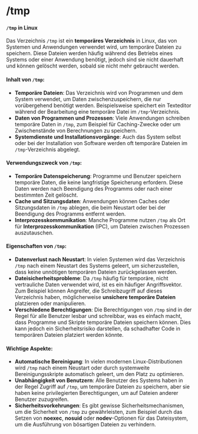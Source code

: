 # /tmp

#### `/tmp` in Linux

Das Verzeichnis `/tmp` ist ein **temporäres Verzeichnis** in Linux, das von Systemen und Anwendungen verwendet wird, um temporäre Dateien zu speichern. Diese Dateien werden häufig während des Betriebs eines Systems oder einer Anwendung benötigt, jedoch sind sie nicht dauerhaft und können gelöscht werden, sobald sie nicht mehr gebraucht werden.

#### Inhalt von `/tmp`:

* **Temporäre Dateien**: Das Verzeichnis wird von Programmen und dem System verwendet, um Daten zwischenzuspeichern, die nur vorübergehend benötigt werden. Beispielsweise speichert ein Texteditor während der Bearbeitung eine temporäre Datei im `/tmp`-Verzeichnis.
* **Daten von Programmen und Prozessen**: Viele Anwendungen schreiben temporäre Daten in `/tmp`, zum Beispiel für Caching-Zwecke oder um Zwischenstände von Berechnungen zu speichern.
* **Systemdienste und Installationsvorgänge**: Auch das System selbst oder bei der Installation von Software werden oft temporäre Dateien im `/tmp`-Verzeichnis abgelegt.

#### Verwendungszweck von `/tmp`:

* **Temporäre Datenspeicherung**: Programme und Benutzer speichern temporäre Daten, die keine langfristige Speicherung erfordern. Diese Daten werden nach Beendigung des Programms oder nach einer bestimmten Zeit gelöscht.
* **Cache und Sitzungsdaten**: Anwendungen können Caches oder Sitzungsdaten in `/tmp` ablegen, die beim Neustart oder bei der Beendigung des Programms entfernt werden.
* **Interprozesskommunikation**: Manche Programme nutzen `/tmp` als Ort für **Interprozesskommunikation** (IPC), um Dateien zwischen Prozessen auszutauschen.

#### Eigenschaften von `/tmp`:

* **Datenverlust nach Neustart**: In vielen Systemen wird das Verzeichnis `/tmp` nach einem Neustart des Systems geleert, um sicherzustellen, dass keine unnötigen temporären Dateien zurückgelassen werden.
* **Dateisicherheitsprobleme**: Da `/tmp` häufig für temporäre, nicht vertrauliche Daten verwendet wird, ist es ein häufiger Angriffsvektor. Zum Beispiel können Angreifer, die Schreibzugriff auf dieses Verzeichnis haben, möglicherweise **unsichere temporäre Dateien** platzieren oder manipulieren.
* **Verschiedene Berechtigungen**: Die Berechtigungen von `/tmp` sind in der Regel für alle Benutzer lesbar und schreibbar, was es einfach macht, dass Programme und Skripte temporäre Dateien speichern können. Dies kann jedoch ein Sicherheitsrisiko darstellen, da schadhafter Code in temporären Dateien platziert werden könnte.

#### Wichtige Aspekte:

* **Automatische Bereinigung**: In vielen modernen Linux-Distributionen wird `/tmp` nach einem Neustart oder durch systemweite Bereinigungsskripte automatisch geleert, um den Platz zu optimieren.
* **Unabhängigkeit von Benutzern**: Alle Benutzer des Systems haben in der Regel Zugriff auf `/tmp`, um temporäre Dateien zu speichern, aber sie haben keine privilegierten Berechtigungen, um auf Dateien anderer Benutzer zuzugreifen.
* **Sicherheitsvorkehrungen**: Es gibt gewisse Sicherheitsmechanismen, um die Sicherheit von `/tmp` zu gewährleisten, zum Beispiel durch das Setzen von **noexec**, **nosuid** oder **nodev**-Optionen für das Dateisystem, um die Ausführung von bösartigen Dateien zu verhindern.
